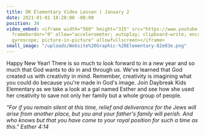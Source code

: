 ```yaml
---
title: DK Elementary Video Lesson | January 2
date: 2021-01-01 18:28:00 -08:00
position: 34
video_embed: <iframe width="560" height="315" src="https://www.youtube.com/embed/bb-v2D9DNHI"
  frameborder="0" allow="accelerometer; autoplay; clipboard-write; encrypted-media;
  gyroscope; picture-in-picture" allowfullscreen></iframe>
small_image: "/uploads/Website%20Graphic-%20Elementary-82e03e.png"
---
```


Happy New Year! There is so much to look forward to in a new year and so much that God wants to do in and through us. We've learned that God created us with creativity in mind. Remember, creativity is imagining what you could do because you're made in God's image. Join Daybreak Kids Elementary as we take a look at a gal named Esther and see how she used her creativity to save not only her family but a whole group of people.

*“For if you remain silent at this time, relief and deliverance for the Jews will arise from another place, but you and your father's family will perish. And who knows but that you have come to your royal position for such a time as this." Esther 4:14*